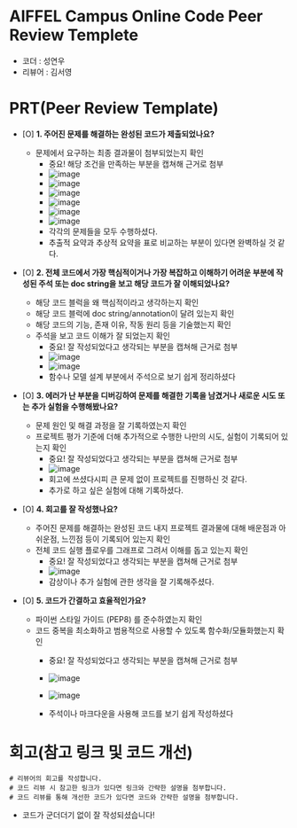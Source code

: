 # AIFFEL Campus Online Code Peer Review Templete
- 코더 : 성연우
- 리뷰어 : 김서영


# PRT(Peer Review Template)
- [O]  **1. 주어진 문제를 해결하는 완성된 코드가 제출되었나요?**
    - 문제에서 요구하는 최종 결과물이 첨부되었는지 확인
        - 중요! 해당 조건을 만족하는 부분을 캡쳐해 근거로 첨부
        - ![image](https://github.com/user-attachments/assets/7424a2a1-9aac-4720-b589-c76537cb900f)
        - ![image](https://github.com/user-attachments/assets/4b8ad4d1-fc6f-4494-8395-6265ebda3bb1)
        - ![image](https://github.com/user-attachments/assets/d065d271-2bdb-4496-a9af-43af723fce6f)
        - ![image](https://github.com/user-attachments/assets/b1290815-e624-4911-a595-30a81a1aea79)
        - ![image](https://github.com/user-attachments/assets/fbdc10f6-4704-4f86-a612-8251d1706fb5)
        - ![image](https://github.com/user-attachments/assets/e7da2949-5ddd-4986-9f03-d7d5cd1ff4c9)
        - 각각의 문제들을 모두 수행하셨다.
        - 추출적 요약과 추상적 요약을 표로 비교하는 부분이 있다면 완벽하실 것 같다.
    
- [O]  **2. 전체 코드에서 가장 핵심적이거나 가장 복잡하고 이해하기 어려운 부분에 작성된 
주석 또는 doc string을 보고 해당 코드가 잘 이해되었나요?**
    - 해당 코드 블럭을 왜 핵심적이라고 생각하는지 확인
    - 해당 코드 블럭에 doc string/annotation이 달려 있는지 확인
    - 해당 코드의 기능, 존재 이유, 작동 원리 등을 기술했는지 확인
    - 주석을 보고 코드 이해가 잘 되었는지 확인
        - 중요! 잘 작성되었다고 생각되는 부분을 캡쳐해 근거로 첨부
        - ![image](https://github.com/user-attachments/assets/a2313543-5ffe-45cb-9431-8cd2686f9abf)
        - ![image](https://github.com/user-attachments/assets/be0ed41f-5c5e-458e-aa16-3448781366fb)
        - 함수나 모델 설계 부분에서 주석으로 보기 쉽게 정리하셨다


        
- [O]  **3. 에러가 난 부분을 디버깅하여 문제를 해결한 기록을 남겼거나
새로운 시도 또는 추가 실험을 수행해봤나요?**
    - 문제 원인 및 해결 과정을 잘 기록하였는지 확인
    - 프로젝트 평가 기준에 더해 추가적으로 수행한 나만의 시도, 
    실험이 기록되어 있는지 확인
        - 중요! 잘 작성되었다고 생각되는 부분을 캡쳐해 근거로 첨부
        - ![image](https://github.com/user-attachments/assets/ff802035-e84e-40c3-9b5f-7dcc247ca34a)
        - 회고에 쓰셨다시피 큰 문제 없이 프로젝트를 진행하신 것 같다.
        - 추가로 하고 싶은 실험에 대해 기록하셨다.
        
- [O]  **4. 회고를 잘 작성했나요?**
    - 주어진 문제를 해결하는 완성된 코드 내지 프로젝트 결과물에 대해
    배운점과 아쉬운점, 느낀점 등이 기록되어 있는지 확인
    - 전체 코드 실행 플로우를 그래프로 그려서 이해를 돕고 있는지 확인
        - 중요! 잘 작성되었다고 생각되는 부분을 캡쳐해 근거로 첨부
        - ![image](https://github.com/user-attachments/assets/598977a0-005c-40a4-85cf-9b7708ba5b72)
        - 감상이나 추가 실험에 관한 생각을 잘 기록해주셨다.

        
- [O]  **5. 코드가 간결하고 효율적인가요?**
    - 파이썬 스타일 가이드 (PEP8) 를 준수하였는지 확인
    - 코드 중복을 최소화하고 범용적으로 사용할 수 있도록 함수화/모듈화했는지 확인
        - 중요! 잘 작성되었다고 생각되는 부분을 캡쳐해 근거로 첨부
        - ![image](https://github.com/user-attachments/assets/ec80a22f-2450-491f-be6e-a37d2e941093)
        - ![image](https://github.com/user-attachments/assets/baa0a599-573f-403d-b931-a607f16c1448)

        - 주석이나 마크다운을 사용해 코드를 보기 쉽게 작성하셨다



# 회고(참고 링크 및 코드 개선)
```
# 리뷰어의 회고를 작성합니다.
# 코드 리뷰 시 참고한 링크가 있다면 링크와 간략한 설명을 첨부합니다.
# 코드 리뷰를 통해 개선한 코드가 있다면 코드와 간략한 설명을 첨부합니다.
```
- 코드가 군더더기 없이 잘 작성되셨습니다!
